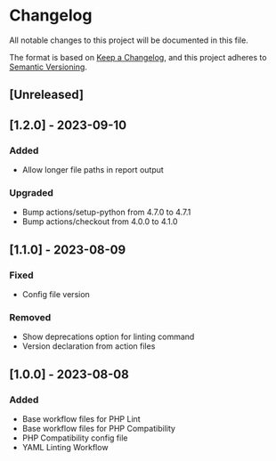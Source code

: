 # Changelog

All notable changes to this project will be documented in this file.

The format is based on [Keep a Changelog](https://keepachangelog.com/en/1.0.0/),
and this project adheres to [Semantic Versioning](https://semver.org/spec/v2.0.0.html).

## [Unreleased]

## [1.2.0] - 2023-09-10

### Added

- Allow longer file paths in report output

### Upgraded

- Bump actions/setup-python from 4.7.0 to 4.7.1
- Bump actions/checkout from 4.0.0 to 4.1.0

## [1.1.0] - 2023-08-09

### Fixed

- Config file version

### Removed

- Show deprecations option for linting command
- Version declaration from action files

## [1.0.0] - 2023-08-08

### Added

- Base workflow files for PHP Lint
- Base workflow files for PHP Compatibility
- PHP Compatibility config file
- YAML Linting Workflow
